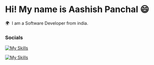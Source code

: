 Hi! My name is Aashish Panchal 😄
========================================================================================================================================

🌍  I am a Software Developer from india.

### Socials
[![My Skills](https://img.shields.io/badge/LinkedIn-blue?style=for-the-badge&logo=linkedin&logoColor=white)](https://www.instagram.com/coder_aashish)


[![My Skills](https://img.shields.io/badge/instagram-FF6868?style=for-the-badge&logo=linkedin&logoColor=white)](https://www.linkedin.com/in/aashish-panchal-b25a56222)
